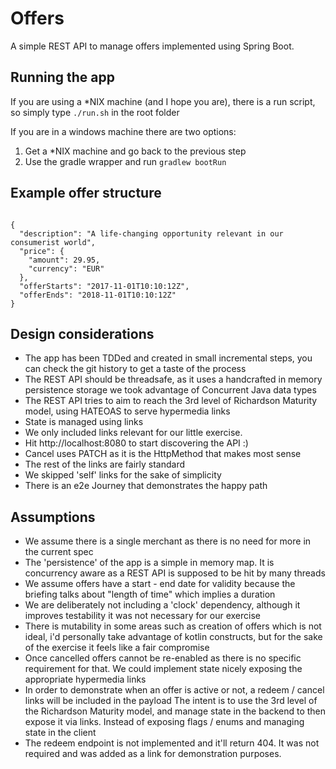 # Offers

A simple REST API to manage offers 
implemented using Spring Boot.

## Running the app
If you are using a *NIX machine (and I hope you are),
there is a run script, so simply type `./run.sh` in the root
folder

If you are in a windows machine there are two options:
1. Get a *NIX machine and go back to the previous step
2. Use the gradle wrapper and run `gradlew bootRun`

## Example offer structure

```$json

{
  "description": "A life-changing opportunity relevant in our consumerist world",
  "price": {
    "amount": 29.95,
    "currency": "EUR"
  },
  "offerStarts": "2017-11-01T10:10:12Z",
  "offerEnds": "2018-11-01T10:10:12Z"
}

```

## Design considerations
- The app has been TDDed and created in small incremental steps,
you can check the git history to get a taste of the process
- The REST API should be threadsafe, as it uses a handcrafted
in memory persistence storage we took advantage of Concurrent Java data types
- The REST API tries to aim to reach the 3rd level of Richardson
Maturity model, using HATEOAS to serve hypermedia links
- State is managed using links
- We only included links relevant for our little exercise.
- Hit http://localhost:8080 to start discovering the API :)
- Cancel uses PATCH as it is the HttpMethod that makes most sense
- The rest of the links are fairly standard
- We skipped 'self' links for the sake of simplicity
- There is an e2e Journey that demonstrates the happy path

## Assumptions

- We assume there is a single merchant as there is no need for 
more in the current spec
- The 'persistence' of the app is a simple
in memory map. It is concurrency aware
as a REST API is supposed to be hit
by many threads
- We assume offers have a start - end 
date for validity because the briefing
talks about "length of time" which implies
a duration
- We are deliberately not including a 'clock'
dependency, although it improves testability 
it was not necessary for our exercise
- There is mutability in some areas
such as creation of offers which is not 
ideal, i'd personally take advantage
of kotlin constructs, but for the sake
of the exercise it feels like a fair
compromise
- Once cancelled offers cannot be
re-enabled as there is no specific
requirement for that. We could implement
state nicely exposing the appropriate
hypermedia links
- In order to demonstrate when an offer
is active or not, a redeem / cancel links
will be included in the payload
The intent is to use the 3rd level of the
Richardson Maturity model, and manage state
in the backend to then expose it via links.
Instead of exposing flags / enums and 
managing state in the client
- The redeem endpoint is not implemented
and it'll return 404. It was not required
and was added as a link for demonstration purposes.